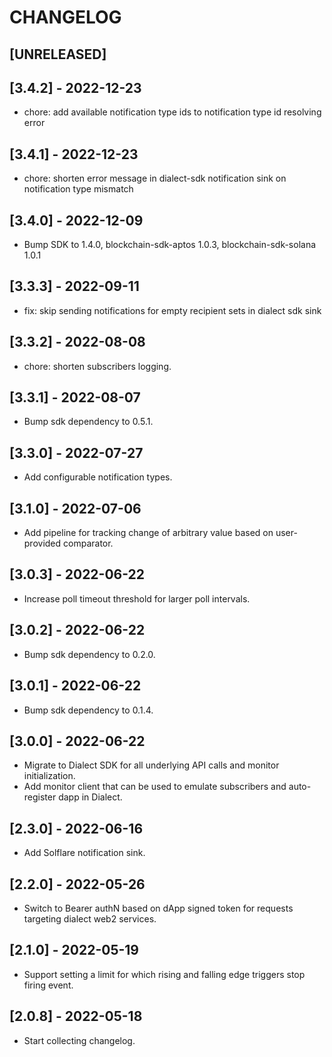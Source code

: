 # CHANGELOG

## [UNRELEASED]

## [3.4.2] - 2022-12-23

- chore: add available notification type ids to notification type id resolving error

## [3.4.1] - 2022-12-23

- chore: shorten error message in dialect-sdk notification sink on notification type mismatch

## [3.4.0] - 2022-12-09

- Bump SDK to 1.4.0, blockchain-sdk-aptos 1.0.3, blockchain-sdk-solana 1.0.1

## [3.3.3] - 2022-09-11

- fix: skip sending notifications for empty recipient sets in dialect sdk sink

## [3.3.2] - 2022-08-08

- chore: shorten subscribers logging.

## [3.3.1] - 2022-08-07

- Bump sdk dependency to 0.5.1.

## [3.3.0] - 2022-07-27

- Add configurable notification types.

## [3.1.0] - 2022-07-06

- Add pipeline for tracking change of arbitrary value based on user-provided comparator.

## [3.0.3] - 2022-06-22

- Increase poll timeout threshold for larger poll intervals.

## [3.0.2] - 2022-06-22

- Bump sdk dependency to 0.2.0.

## [3.0.1] - 2022-06-22

- Bump sdk dependency to 0.1.4.

## [3.0.0] - 2022-06-22

- Migrate to Dialect SDK for all underlying API calls and monitor initialization.
- Add monitor client that can be used to emulate subscribers and auto-register dapp in Dialect.

## [2.3.0] - 2022-06-16

- Add Solflare notification sink.

## [2.2.0] - 2022-05-26

- Switch to Bearer authN based on dApp signed token for requests targeting dialect web2 services.

## [2.1.0] - 2022-05-19

- Support setting a limit for which rising and falling edge triggers stop firing event.

## [2.0.8] - 2022-05-18

- Start collecting changelog.
